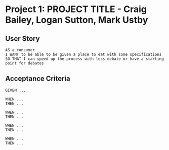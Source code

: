 # Project 1: PROJECT TITLE - Craig Bailey, Logan Sutton, Mark Ustby


## User Story
```
AS a consumer
I WANT to be able to be given a place to eat with some specifications
SO THAT I can speed up the process with less debate or have a starting point for debates
```

## Acceptance Criteria
```
GIVEN ...

WHEN ...
THEN ...

WHEN ...
THEN ...

WHEN ...
THEN ...

WHEN ...
THEN ...

```